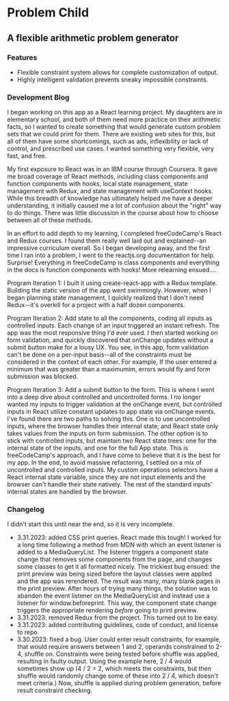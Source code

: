 # Problem Child

## A flexible arithmetic problem generator

### Features

- Flexible constraint system allows for complete customization of output.
- Highly intelligent validation prevents sneaky impossible constraints.

### Development Blog

I began working on this app as a React learning project. My daughters are in elementary school, and both of them need more practice on their arithmetic facts, so I wanted to create something that would generate custom problem sets that we could print for them. There are existing web sites for this, but all of them have some shortcomings, such as ads, inflexibility or lack of control, and prescribed use cases. I wanted something very flexible, very fast, and free.

My first exposure to React was in an IBM course through Coursera. It gave me broad coverage of React methods, including class components and function components with hooks, local state management, state management with Redux, and state management with useContext hooks. While this breadth of knowledge has ultimately helped me have a deeper understanding, it initially caused me a lot of confusion about the "right" way to do things. There was little discussion in the course about how to choose between all of these methods.

In an effort to add depth to my learning, I completed freeCodeCamp's React and Redux courses. I found them really well laid out and explained--an impressive curriculum overall. So I began developing away, and the first time I ran into a problem, I went to the reactjs.org documentation for help. Surprise! Everything in freeCodeCamp is class components and everything in the docs is function components with hooks! More relearning ensued....

Program Iteration 1: I built it using create-react-app with a Redux template. Building the static version of the app went swimmingly. However, when I began planning state management, I quickly realized that I don't need Redux--it's overkill for a project with a half dozen components.

Program Iteration 2: Add state to all the components, coding all inputs as controlled inputs. Each change of an input triggered an instant refresh. The app was the most responsive thing I'd ever used. I then started working on form validation, and quickly discovered that onChange updates without a submit button make for a lousy UX. You see, in this app, form validation can't be done on a per-input basis--all of the constraints must be considered in the context of each other. For example, If the user entered a minimum that was greater than a maximumim, errors would fly and form submission was blocked.

Program Iteration 3: Add a submit button to the form. This is where I went into a deep dive about controlled and uncontrolled forms. I no longer wanted my inputs to trigger validation at the onChange event, but controlled inputs in React utilize constant updates to app state via onChange events. I've found there are two paths to solving this. One is to use uncontrolled inputs, where the browser handles their internal state, and React state only takes values from the inputs on form submission. The other option is to stick with controlled inputs, but maintain two React state trees: one for the internal state of the inputs, and one for the full App state. This is freeCodeCamp's approach, and I have come to believe that it is the best for my app. In the end, to avoid massive refactoring, I settled on a mix of uncontrolled and controlled inputs. My custom operations selectors have a React internal state variable, since they are not input elements and the browser can't handle their state natively. The rest of the standard inputs' internal states are handled by the browser.

### Changelog

I didn't start this until near the end, so it is very incomplete.

- 3.31.2023: added CSS print queries. React made this tough! I worked for a long time following a method from MDN with which an event listener is added to a MediaQueryList. The listener triggers a component state change that removes some components from the page, and changes some classes to get it all formatted nicely. The trickiest bug ensued: the print preview was being sized before the layout classes were applied and the app was rerendered. The result was many, many blank pages in the print preview. After hours of trying many things, the solution was to abandon the event listener on the MediaQueryList and instead use a listener for window.beforeprint. This way, the component state change triggers the appropriate rendering _before_ going to print preview.
- 3.31.2023: removed Redux from the project. This turned out to be easy.
- 3.31.2023: added contributing guidelines, code of conduct, and license to repo.
- 3.30.2023: fixed a bug. User could enter result constraints, for example, that would require answers between 1 and 2, operands constrained to 2-4, shuffle on. Constraints were being tested before shuffle was applied, resulting in faulty output. Using the example here, 2 / 4 would sometimes show up (4 / 2 = 2, which meets the constraints, but then shuffle would randomly change some of these into 2 / 4, which doesn't meet criteria.) Now, shuffle is applied during problem generation, before result constraint checking.
